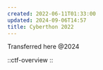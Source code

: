 ```yaml
---
created: 2022-06-11T01:33:00
updated: 2024-09-06T14:57
title: Cyberthon 2022
---
```


Transferred here @2024

::ctf-overview
::
